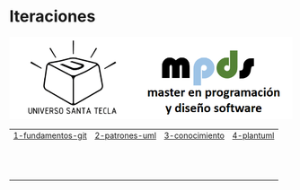 # Iteraciones


![logo](images/logo.png "logo")

|    |    |    |    |
|----|----|----|----|
| [1-fundamentos-git](iteraciones/1-fundamentos-git.md) | [2-patrones-uml](iteraciones/2-patrones-uml.md) | [3-conocimiento](iteraciones/3-conocimiento.md) | [4-plantuml](iteraciones/4-plantuml.md) |
|[](iteraciones/.md) | [](iteraciones/.md) | [](iteraciones/.md) | [](iteraciones/.md) |
|[](iteraciones/.md) | [](iteraciones/.md) |  [](iteraciones/.md) | [](iteraciones/.md) |
|[](iteraciones/.md) | [](iteraciones/.md) |  [](iteraciones/.md) | [](iteraciones/.md) |
|[](iteraciones/.md) | [](iteraciones/.md) | [](iteraciones/.md) | [](iteraciones/.md) |
|[](iteraciones/.md) | [](iteraciones/.md) |  [](iteraciones/.md) | [](iteraciones/.md) |
|[](iteraciones/.md) | [](iteraciones/.md) |  [](iteraciones/.md) | [](iteraciones/.md) |
|[](iteraciones/.md) | [](iteraciones/.md) | [](iteraciones/.md) | [](iteraciones/.md) |
|[](iteraciones/.md) | [](iteraciones/.md) |  [](iteraciones/.md) | [](iteraciones/.md) |
|[](iteraciones/.md) | [](iteraciones/.md) |  [](iteraciones/.md) | [](iteraciones/.md) |
|[](iteraciones/.md) | [](iteraciones/.md) | [](iteraciones/.md) | [](iteraciones/.md) |
|[](iteraciones/.md) | [](iteraciones/.md) |  [](iteraciones/.md) | [](iteraciones/.md) |
|[](iteraciones/.md) | [](iteraciones/.md) |  [](iteraciones/.md) | [](iteraciones/.md) |
|[](iteraciones/.md) | [](iteraciones/.md) | [](iteraciones/.md) | [](iteraciones/.md) |









